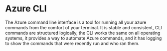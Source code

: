 # Azure CLI

The Azure command line interface is a tool for running all your azure commands from the comfort of your terminal. It is stable and consistent, CLI commands are structured logically, the CLI works the same on all operating systems, it provides a way to automate Azure commands, and it has logging to show the commands that were recently run and who ran them. 
